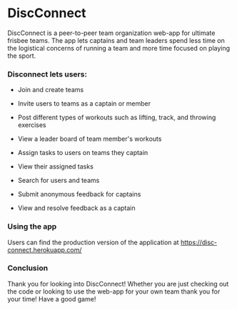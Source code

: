 # DiscConnect

DiscConnect is a peer-to-peer team organization web-app for ultimate frisbee teams. The app lets captains and team leaders spend less time on the logistical concerns of running a team and more time focused on playing the sport. 

### Disconnect lets users:

* Join and create teams

* Invite users to teams as a captain or member

* Post different types of workouts such as lifting, track, and throwing exercises

* View a leader board of team member's workouts

* Assign tasks to users on teams they captain

* View their assigned tasks

* Search for users and teams

* Submit anonymous feedback for captains

* View and resolve feedback as a captain

### Using the app

Users can find the production version of the application at https://disc-connect.herokuapp.com/


### Conclusion

Thank you for looking into DiscConnect! Whether you are just checking out the code or looking to use the web-app for your own team thank you for your time! Have a good game!